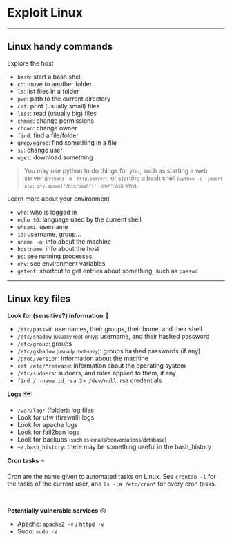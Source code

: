 # Exploit Linux

<hr class="sl">

## Linux handy commands

<div class="row row-cols-md-2"><div>

Explore the host

* `bash`: start a bash shell
* `cd`: move to another folder
* `ls`: list files in a folder
* `pwd`: path to the current directory
* `cat`: print (usually small) files
* `less`: read (usually big) files
* `chmod`: change permissions
* `chown`: change owner
* `find`: find a file/folder
* `grep/egrep`: find something in a file
* `su`: change user
* `wget`: download something

> You may use python to do things for you, such as starting a web server <small>(`python3 -m  http.server`)</small>, or starting a bash shell <small>(`python -c 'import pty; pty.spawn("/bin/bash")'` - don't ask why)</small>.
</div><div>

Learn more about your environment

* `who`: who is logged in
* `echo $0`: language used by the current shell
* `whoami`: username
* `id`: username, group...
* `uname -a`: info about the machine
* `hostname`: info about the host
* `ps`: see running processes
* `env`: see environment variables
* `getent`: shortcut to get entries about something, such as `passwd`
</div></div>

<hr class="sr">

## Linux key files

<div class="row row-cols-md-2 mt-3"><div>

**Look for (sensitive?) information** 🔑

* `/etc/passwd`: usernames, their groups, their home, and their shell
* `/etc/shadow` <small>(usually root-only)</small>: username, and their hashed password
* `/etc/group`: groups
* `/etc/gshadow` <small>(usually root-only)</small>: groups hashed passwords (if any)
* `/proc/version`: information about the machine
* `cat /etc/*release`: information about the operating system
* `/etc/sudoers`: sudoers, and rules applied to them, if any
* `find / -name id_rsa 2> /dev/null`: rsa credentials

**Logs** 🗺️

* `/var/log/` (folder): log files
* Look for ufw (firewall) logs
* Look for apache logs
* Look for fail2ban logs
* Look for backups <small>(such as emails/conversations/database)</small>
* `~/.bash_history`: there may be something useful in the bash_history
</div><div>

**Cron tasks** ⭐

Cron are the name given to automated tasks on Linux. See `crontab -l` for the tasks of the current user, and `ls -la /etc/cron*` for every cron tasks.

<br>

**Potentially vulnerable services** 😢

* Apache: `apache2 -v` / `httpd -v`
* Sudo: `sudo -V`
</div></div>